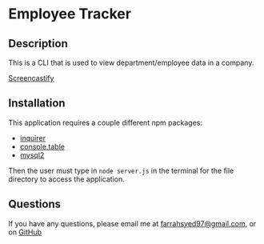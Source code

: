 # Employee Tracker

## Description
This is a CLI that is used to view department/employee data in a company.

[Screencastify](https://youtu.be/bBOIB8m39BM)

## Installation
This application requires a couple different npm packages:
- [inquirer](https://www.npmjs.com/package/inquirer)
- [console.table](https://www.npmjs.com/package/console.table)
- [mysql2](https://www.npmjs.com/package/mysql2)

Then the user must type in ```node server.js``` in the terminal for the file directory to access the application.

## Questions
If you have any questions, please email me at farrahsyed97@gmail.com, or on [GitHub](https://github.com/fairiberry)
